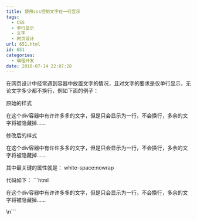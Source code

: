 ```yaml
---
title: 使用css控制文字在一行显示
tags:
  - CSS
  - 单行显示
  - 文字
  - 网页设计
url: 651.html
id: 651
categories:
  - 编程开发
date: 2010-07-14 22:07:28
---
```


在网页设计中经常遇到容器中放置文字的情况，且对文字的要求是仅单行显示，无论文字多少都不换行，例如下面的例子：  

原始的样式

在这个div容器中有许许多多的文字，但是只会显示为一行，不会换行，多余的文字将被隐藏掉……

修改后的样式

在这个div容器中有许许多多的文字，但是只会显示为一行，不会换行，多余的文字将被隐藏掉……

其中最关键的属性就是： white-space:nowrap  

代码如下： ```html  

在这个div容器中有许许多多的文字，但是只会显示为一行，不会换行，多余的文字将被隐藏掉……

\\n```